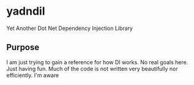 # yadndil
Yet Another Dot Net Dependency Injection Library

## Purpose
I am just trying to gain a reference for how DI works. No real goals here. Just having fun. Much of the code is not written very beautifully nor efficiently. I'm aware
